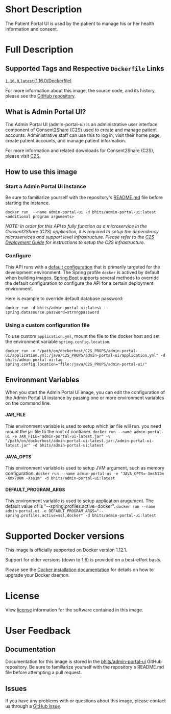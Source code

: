# Short Description
The Patient Portal UI is used by the patient to manage his or her health information and consent.

# Full Description

## Supported Tags and Respective `Dockerfile` Links

[`1.16.0`](https://github.com/bhits/admin-portal-ui/blob/master/admin-portal-ui/src/main/docker/Dockerfile),[`latest`](https://github.com/bhits/admin-portal-ui/blob/master/admin-portal-ui/src/main/docker/Dockerfile)[(1.16.0/Dockerfile)](https://github.com/bhits/admin-portal-ui/blob/master/admin-portal-ui/src/main/docker/Dockerfile)

For more information about this image, the source code, and its history, please see the [GitHub repository](https://github.com/bhits/admin-portal-ui).

## What is Admin Portal UI?

The Admin Portal UI (admin-portal-ui) is an administrative user interface component of Consent2Share (C2S) used to create and manage patient accounts. Administrative staff can use this to log in, visit their home page, create patient accounts, and manage patient information.

For more information and related downloads for Consent2Share (C2S), please visit [C2S](https://bhits.github.io/consent2share/).

## How to use this image


### Start a Admin Portal UI instance

Be sure to familiarize yourself with the repository's [README.md](https://github.com/bhits/admin-portal-ui) file before starting the instance.

`docker run  --name admin-portal-ui -d bhits/admin-portal-ui:latest <additional program arguments>`

*NOTE: In order for this API to fully function as a microservice in the Consent2Share (C2S) application, it is required to setup the dependency microservices and support level infrastructure. Please refer to the [C2S Deployment Guide]() for instructions to setup the C2S infrastructure.*


### Configure

This API runs with a [default configuration](https://github.com/bhits/admin-portal-ui/blob/master/admin-portal-ui/src/main/resources/application.yml) that is primarily targeted for the development environment.  The Spring profile `docker` is actived by default when building images. [Spring Boot](https://projects.spring.io/spring-boot/) supports several methods to override the default configuration to configure the API for a certain deployment environment. 

Here is example to override default database password:

`docker run -d bhits/admin-portal-ui:latest --spring.datasource.password=strongpassword`

### Using a custom configuration file

To use custom `application.yml`, mount the file to the docker host and set the environment variable `spring.config.location`.

`docker run -v "/path/on/dockerhost/C2S_PROPS/admin-portal-ui/application.yml:/java/C2S_PROPS/admin-portal-ui/application.yml" -d bhits/admin-portal-ui:tag --spring.config.location="file:/java/C2S_PROPS/admin-portal-ui/"`

## Environment Variables

When you start the Admin Portal UI image, you can edit the configuration of the Admin Portal UI instance by passing one or more environment variables on the command line. 

#### JAR_FILE
This environment variable is used to setup which jar file will run. you need mount the jar file to the root of contianer.
`docker run --name admin-portal-ui -e JAR_FILE="admin-portal-ui-latest.jar" -v "/path/on/dockerhost/admin-portal-ui-latest.jar:/admin-portal-ui-latest.jar" -d bhits/admin-portal-ui:latest`

#### JAVA_OPTS 
This environment variable is used to setup JVM argument, such as memory configuration.
`docker run --name admin-portal-ui -e "JAVA_OPTS=-Xms512m -Xmx700m -Xss1m" -d bhits/admin-portal-ui:latest`

#### DEFAULT_PROGRAM_ARGS 
This environment variable is used to setup application arugument. The default value of is "--spring.profiles.active=docker".
`docker run --name admin-portal-ui -e DEFAULT_PROGRAM_ARGS="--spring.profiles.active=ssl,docker" -d bhits/admin-portal-ui:latest`

# Supported Docker versions
This image is officially supported on Docker version 1.12.1.

Support for older versions (down to 1.6) is provided on a best-effort basis.

Please see the [Docker installation documentation](https://docs.docker.com/engine/installation/) for details on how to upgrade your Docker daemon.

# License
View [license]() information for the software contained in this image.

# User Feedback

## Documentation 
Documentation for this image is stored in the [bhits/admin-portal-ui](https://github.com/bhits/admin-portal-ui) GitHub repository. Be sure to familiarize yourself with the repository's README.md file before attempting a pull request.

## Issues

If you have any problems with or questions about this image, please contact us through a [GitHub issue](https://github.com/bhits/admin-portal-ui/issues).

